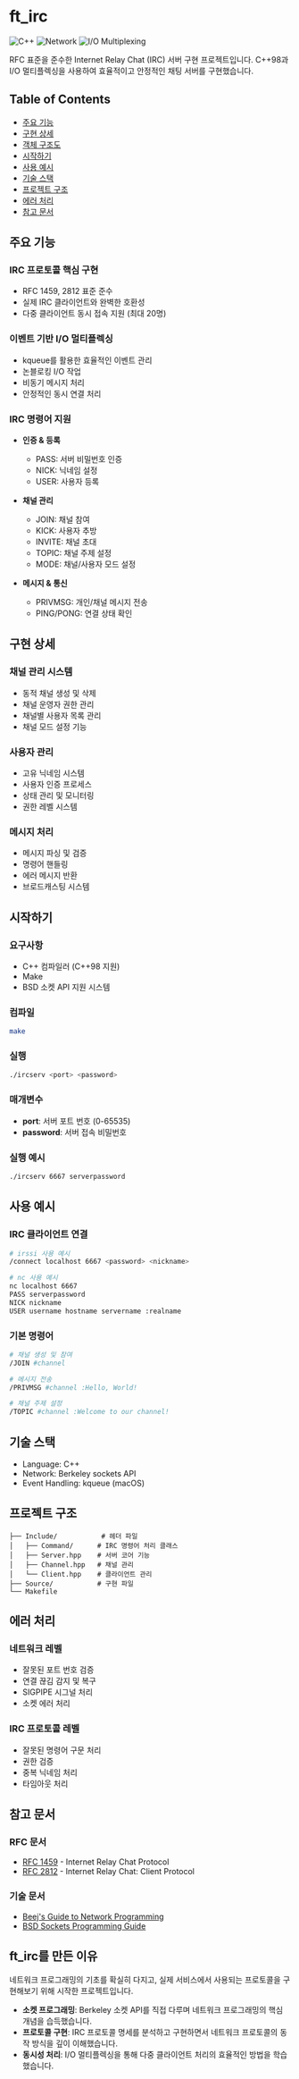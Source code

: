 # ft_irc

![C++](https://img.shields.io/badge/C++-98-blue.svg)
![Network](https://img.shields.io/badge/Network-Socket%20Programming-green.svg)
![I/O Multiplexing](https://img.shields.io/badge/I%2FO-Multiplexing-orange.svg)

RFC 표준을 준수한 Internet Relay Chat (IRC) 서버 구현 프로젝트입니다. C++98과 I/O 멀티플렉싱을 사용하여 효율적이고 안정적인 채팅 서버를 구현했습니다.

## Table of Contents
- [주요 기능](#주요-기능)
- [구현 상세](#구현-상세)
- [객체 구조도](#객체-구조도)
- [시작하기](#시작하기)
- [사용 예시](#사용-예시)
- [기술 스택](#기술-스택)
- [프로젝트 구조](#프로젝트-구조)
- [에러 처리](#에러-처리)
- [참고 문서](#참고-문서)

## 주요 기능

### IRC 프로토콜 핵심 구현
- RFC 1459, 2812 표준 준수
- 실제 IRC 클라이언트와 완벽한 호환성
- 다중 클라이언트 동시 접속 지원 (최대 20명)

### 이벤트 기반 I/O 멀티플렉싱
- kqueue를 활용한 효율적인 이벤트 관리
- 논블로킹 I/O 작업
- 비동기 메시지 처리
- 안정적인 동시 연결 처리

### IRC 명령어 지원
- **인증 & 등록**
  - PASS: 서버 비밀번호 인증
  - NICK: 닉네임 설정
  - USER: 사용자 등록

- **채널 관리**
  - JOIN: 채널 참여
  - KICK: 사용자 추방
  - INVITE: 채널 초대
  - TOPIC: 채널 주제 설정
  - MODE: 채널/사용자 모드 설정

- **메시지 & 통신**
  - PRIVMSG: 개인/채널 메시지 전송
  - PING/PONG: 연결 상태 확인

## 구현 상세

### 채널 관리 시스템
- 동적 채널 생성 및 삭제
- 채널 운영자 권한 관리
- 채널별 사용자 목록 관리
- 채널 모드 설정 기능

### 사용자 관리
- 고유 닉네임 시스템
- 사용자 인증 프로세스
- 상태 관리 및 모니터링
- 권한 레벨 시스템

### 메시지 처리
- 메시지 파싱 및 검증
- 명령어 핸들링
- 에러 메시지 반환
- 브로드캐스팅 시스템

## 시작하기

### 요구사항
- C++ 컴파일러 (C++98 지원)
- Make
- BSD 소켓 API 지원 시스템

### 컴파일
```bash
make
```

### 실행
```bash
./ircserv <port> <password>
```

### 매개변수
- **port**: 서버 포트 번호 (0-65535)
- **password**: 서버 접속 비밀번호

### 실행 예시
```bash
./ircserv 6667 serverpassword
```

## 사용 예시

### IRC 클라이언트 연결
```bash
# irssi 사용 예시
/connect localhost 6667 <password> <nickname>

# nc 사용 예시
nc localhost 6667
PASS serverpassword
NICK nickname
USER username hostname servername :realname
```

### 기본 명령어
```bash
# 채널 생성 및 참여
/JOIN #channel

# 메시지 전송
/PRIVMSG #channel :Hello, World!

# 채널 주제 설정
/TOPIC #channel :Welcome to our channel!
```

## 기술 스택

- Language: C++
- Network: Berkeley sockets API
- Event Handling: kqueue (macOS)

## 프로젝트 구조

```
├── Include/           # 헤더 파일
│   ├── Command/      # IRC 명령어 처리 클래스
│   ├── Server.hpp    # 서버 코어 기능
│   ├── Channel.hpp   # 채널 관리
│   └── Client.hpp    # 클라이언트 관리
├── Source/           # 구현 파일
└── Makefile
```

## 에러 처리

### 네트워크 레벨
- 잘못된 포트 번호 검증
- 연결 끊김 감지 및 복구
- SIGPIPE 시그널 처리
- 소켓 에러 처리

### IRC 프로토콜 레벨
- 잘못된 명령어 구문 처리
- 권한 검증
- 중복 닉네임 처리
- 타임아웃 처리

## 참고 문서

### RFC 문서
- [RFC 1459](https://tools.ietf.org/html/rfc1459) - Internet Relay Chat Protocol
- [RFC 2812](https://tools.ietf.org/html/rfc2812) - Internet Relay Chat: Client Protocol

### 기술 문서
- [Beej's Guide to Network Programming](https://beej.us/guide/bgnet/)
- [BSD Sockets Programming Guide](https://docs.freebsd.org/en/books/developers-handbook/sockets/)

## ft_irc를 만든 이유

네트워크 프로그래밍의 기초를 확실히 다지고, 실제 서비스에서 사용되는 프로토콜을 구현해보기 위해 시작한 프로젝트입니다.

- **소켓 프로그래밍**: Berkeley 소켓 API를 직접 다루며 네트워크 프로그래밍의 핵심 개념을 습득했습니다.
- **프로토콜 구현**: IRC 프로토콜 명세를 분석하고 구현하면서 네트워크 프로토콜의 동작 방식을 깊이 이해했습니다.
- **동시성 처리**: I/O 멀티플렉싱을 통해 다중 클라이언트 처리의 효율적인 방법을 학습했습니다.
